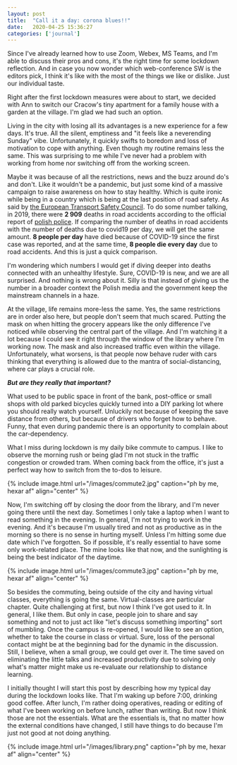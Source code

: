 ```yaml
---
layout: post
title:  "Call it a day: corona blues!!"
date:   2020-04-25 15:36:27
categories: ['journal']
---
```

Since I've already learned how to use Zoom, Webex, MS Teams, and I'm able to discuss their pros and cons, it's the right time for some lockdown reflection. And in case you now wonder which web-conference SW is the editors pick, I think it's like with the most of the things we like or dislike. Just our individual taste. 

Right after the first lockdown measures were about to start, we decided with Ann to switch our Cracow's tiny apartment for a family house with a garden at the village. I'm glad we had such an option.

Living in the city with losing all its advantages is a new experience for a few days. It's true. All the silent, emptiness and "it feels like a neverending Sunday" vibe. Unfortunately, it quickly swifts to boredom and loss of motivation to cope with anything. Even though my routine remains less the same. This was surprising to me while I've never had a problem with working from home nor switching off from the working screen.

Maybe it was because of all the restrictions, news and the buzz around do's and don't. Like it wouldn't be a pandemic, but just some kind of a massive campaign to raise awareness on how to stay healthy. Which is quite ironic while being in a country which is being at the last position of road safety. As said by [the European Transport Safety Council](https://etsc.eu/euroadsafetydata/). To do some number talking, in 2019, there were **2 909** deaths in road accidents according to the official report of [polish police](http://statystyka.policja.pl/st/ruch-drogowy/76562,Wypadki-drogowe-raporty-roczne.html). If comparing the number of deaths in road accidents with the number of deaths due to covid19 per day, we will get the same amount. **8 people per day** have died because of COVID-19 since the first case was reported, and at the same time, **8 people die every day** due to road accidents. And this is just a quick comparison.

I'm wondering which numbers I would get if diving deeper into deaths connected with an unhealthy lifestyle. Sure, COVID-19 is new, and we are all surprised. And nothing is wrong about it. Silly is that instead of giving us the number in a broader context the Polish media and the government keep the mainstream channels in a haze.

At the village, life remains more-less the same. Yes, the same restrictions are in order also here, but people don't seem that much scared. Putting the mask on when hitting the grocery appears like the only difference I've noticed while observing the central part of the village. And I'm watching it a lot because I could see it right through the window of the library where I'm working now. The mask and also increased traffic even within the village. Unfortunately, what worsens, is that people now behave ruder with cars thinking that everything is allowed due to the mantra of social-distancing, where car plays a crucial role. 

***But are they really that important?*** 

What used to be public space in front of the bank, post-office or small shops with old parked bicycles quickly turned into a DIY parking lot where you should really watch yourself. Unluckily not because of keeping the save distance from others, but because of drivers who forget how to behave. Funny, that even during pandemic there is an opportunity to complain about the car-dependency.

What I miss during lockdown is my daily bike commute to campus. I like to observe the morning rush or being glad I'm not stuck in the traffic congestion or crowded tram. When coming back from the office, it's just a perfect way how to switch from the to-dos to leisure.

{% include image.html url="/images/commute2.jpg" caption="ph by me, hexar af" align="center" %}

Now, I'm switching off by closing the door from the library, and I'm never going there until the next day. Sometimes I only take a laptop when I want to read something in the evening. In general, I'm not trying to work in the evening. And it's because I'm usually tired and not as productive as in the morning so there is no sense in hurting myself. Unless I'm hitting some due date which I've forgotten. So if possible, it's really essential to have some only work-related place. The mine looks like that now, and the sunlighting is being the best indicator of the daytime.

{% include image.html url="/images/commute3.jpg" caption="ph by me, hexar af" align="center" %}

So besides the commuting, being outside of the city and having virtual classes, everything is going the same. Virtual-classes are particular chapter. Quite challenging at first, but now I think I've got used to it. In general, I like them. But only in case, people join to share and say something and not to just act like "let's discuss something importing" sort of mumbling. Once the campus is re-opened, I would like to see an option, whether to take the course in class or virtual. Sure, loss of the personal contact might be at the beginning bad for the dynamic in the discussion. Still, I believe, when a small group, we could get over it. The time saved on eliminating the little talks and increased productivity due to solving only what's matter might make us re-evaluate our relationship to distance learning.

I initially thought I will start this post by describing how my typical day during the lockdown looks like. That I'm waking up before 7:00, drinking good coffee. After lunch, I'm rather doing operatives, reading or editing of what I've been working on before lunch, rather than writing. But now I think those are not the essentials. What are the essentials is, that no matter how the external conditions have changed, I still have things to do because I'm just not good at not doing anything.

{% include image.html url="/images/library.png" caption="ph by me, hexar af" align="center" %}